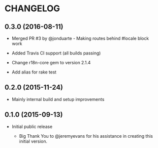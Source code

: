 # CHANGELOG


## 0.3.0 (2016-08-11)

* Merged PR #3 by @jonduarte - Making routes behind #locale block work

* Added Travis CI support (all builds passing)

* Change r18n-core gem to version 2.1.4

* Add alias for rake test


## 0.2.0 (2015-11-24)

* Mainly internal build and setup improvements


## 0.1.0 (2015-09-13)

* Initial public release
  
  * Big Thank You to @jeremyevans for his assistance in creating this initial version.
  
